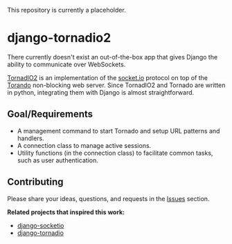 This repository is currently a placeholder.

django-tornadio2
================

There currently doesn't exist an out-of-the-box app that gives Django the ability to communicate over WebSockets.

[TornadIO2](http://readthedocs.org/docs/tornadio2/en/latest/) is an implementation of the [socket.io](http://socket.io/) protocol on top of the [Torando](http://www.tornadoweb.org/) non-blocking web server. Since TornadIO2 and Tornado are written in python, integrating them with Django is almost straightforward.

Goal/Requirements
-----------------

* A management command to start Tornado and setup URL patterns and handlers.
* A connection class to manage active sessions.
* Utility functions (in the connection class) to facilitate common tasks, such as user authentication.

Contributing
------------
Please share your ideas, questions, and requests in the [Issues](https://github.com/tgcondor/django-tornadio2/issues) section.

**Related projects that inspired this work:**
* [django-socketio](https://github.com/stephenmcd/django-socketio)
* [django-tornadio](https://github.com/k1000/django-tornadio)
